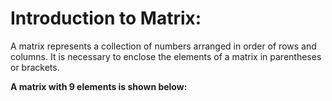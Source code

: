 # Introduction to Matrix:  
  
A matrix represents a collection of numbers arranged in order of rows and columns. It is necessary to enclose the elements of a matrix in parentheses or brackets.

**A matrix with 9 elements is shown below:**  

